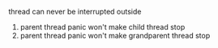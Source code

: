 thread can never be interrupted outside

1. parent thread panic won't make child thread stop
2. parent thread panic won't make grandparent thread stop

